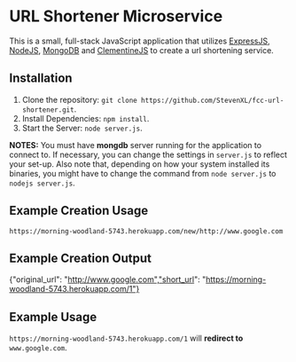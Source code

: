 # URL Shortener Microservice
This is a small, full-stack JavaScript application that utilizes
[ExpressJS](http://expressjs.com/), [NodeJS](https://nodejs.org/en/),
[MongoDB](https://www.mongodb.org/) and
[ClementineJS](http://www.clementinejs.com/) to create a url shortening service.

## Installation
1. Clone the repository: `git clone
   https://github.com/StevenXL/fcc-url-shortener.git`.
2. Install Dependencies: `npm install`.
3. Start the Server: `node server.js`.

**NOTES:** You must have **mongdb** server running for the application to
connect to. If necessary, you can change the settings in `server.js` to reflect
your set-up. Also note that, depending on how your system installed its
binaries, you might have to change the command from `node server.js` to `nodejs
server.js`.

## Example Creation Usage
`https://morning-woodland-5743.herokuapp.com/new/http://www.google.com`

## Example Creation Output
{"original_url": "http://www.google.com","short_url": "https://morning-woodland-5743.herokuapp.com/1"}

## Example Usage
`https://morning-woodland-5743.herokuapp.com/1` will **redirect to** `www.google.com`.

